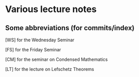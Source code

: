# Various lecture notes

## Some abbreviations (for commits/index)

[WS] for the Wednesday Seminar

[FS] for the Friday Seminar

[CM] for the seminar on Condensed Mathematics

[LT] for the lecture on Lefschetz Theorems
